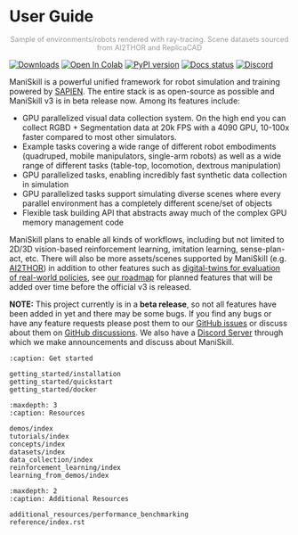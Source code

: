 # User Guide


```{figure} teaser.png
```
<p style="text-align: center; font-size: 0.8rem; color: #999;margin-top: -1rem;">Sample of environments/robots rendered with ray-tracing. Scene datasets sourced from AI2THOR and ReplicaCAD</p>

[![Downloads](https://static.pepy.tech/badge/mani_skill)](https://pepy.tech/project/mani_skill)
[![Open In Colab](https://colab.research.google.com/assets/colab-badge.svg)](https://colab.research.google.com/github/haosulab/ManiSkill/blob/main/examples/tutorials/1_quickstart.ipynb)
[![PyPI version](https://badge.fury.io/py/mani-skill.svg)](https://badge.fury.io/py/mani-skill)
[![Docs status](https://img.shields.io/badge/docs-passing-brightgreen.svg)](https://maniskill.readthedocs.io/en/latest/)
[![Discord](https://img.shields.io/discord/996566046414753822?logo=discord)](https://discord.gg/x8yUZe5AdN)

ManiSkill is a powerful unified framework for robot simulation and training powered by [SAPIEN](https://sapien.ucsd.edu/). The entire stack is as open-source as possible and ManiSkill v3 is in beta release now. Among its features include:
- GPU parallelized visual data collection system. On the high end you can collect RGBD + Segmentation data at 20k FPS with a 4090 GPU, 10-100x faster compared to most other simulators.
- Example tasks covering a wide range of different robot embodiments (quadruped, mobile manipulators, single-arm robots) as well as a wide range of different tasks (table-top, locomotion, dextrous manipulation)
- GPU parallelized tasks, enabling incredibly fast synthetic data collection in simulation
- GPU parallelized tasks support simulating diverse scenes where every parallel environment has a completely different scene/set of objects
- Flexible task building API that abstracts away much of the complex GPU memory management code
<!-- - Evaluate models trained on real-world data in simulation, no robot hardware needed -->

ManiSkill plans to enable all kinds of workflows, including but not limited to 2D/3D vision-based reinforcement learning, imitation learning, sense-plan-act, etc. There will also be more assets/scenes supported by ManiSkill (e.g. [AI2THOR](https://ai2thor.allenai.org/)) in addition to other features such as [digital-twins for evaluation of real-world policies](https://github.com/simpler-env/SimplerEnv), see [our roadmap](https://maniskill.readthedocs.io/en/latest/roadmap/index.html) for planned features that will be added over time before the official v3 is released.

**NOTE:**
This project currently is in a **beta release**, so not all features have been added in yet and there may be some bugs. If you find any bugs or have any feature requests please post them to our [GitHub issues](https://github.com/haosulab/ManiSkill/issues/) or discuss about them on [GitHub discussions](https://github.com/haosulab/ManiSkill/discussions/). We also have a [Discord Server](https://discord.gg/x8yUZe5AdN) through which we make announcements and discuss about ManiSkill.

```{toctree}
:caption: Get started

getting_started/installation
getting_started/quickstart
getting_started/docker
```

```{toctree}
:maxdepth: 3
:caption: Resources

demos/index
tutorials/index
concepts/index
datasets/index
data_collection/index
reinforcement_learning/index
learning_from_demos/index
```

```{toctree}
:maxdepth: 2
:caption: Additional Resources

additional_resources/performance_benchmarking
reference/index.rst
```